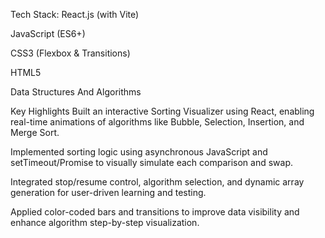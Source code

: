 Tech Stack:
React.js (with Vite)

JavaScript (ES6+)

CSS3 (Flexbox & Transitions)

HTML5

Data Structures And Algorithms 


Key Highlights 
Built an interactive Sorting Visualizer using React, enabling real-time animations of algorithms like Bubble, Selection, Insertion, and Merge Sort.

Implemented sorting logic using asynchronous JavaScript and setTimeout/Promise to visually simulate each comparison and swap.

Integrated stop/resume control, algorithm selection, and dynamic array generation for user-driven learning and testing.

Applied color-coded bars and transitions to improve data visibility and enhance algorithm step-by-step visualization.

